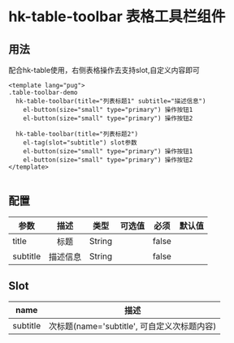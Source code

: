
# hk-table-toolbar 表格工具栏组件

## 用法

配合hk-table使用，右侧表格操作去支持slot,自定义内容即可

<template>
  <hk-table-toolbar-demo/>
</template>

```pug
<template lang="pug">
.table-toolbar-demo
  hk-table-toolbar(title="列表标题1" subtitle="描述信息")
    el-button(size="small" type="primary") 操作按钮1
    el-button(size="small" type="primary") 操作按钮2

  hk-table-toolbar(title="列表标题2")
    el-tag(slot="subtitle") slot参数
    el-button(size="small" type="primary") 操作按钮1
    el-button(size="small" type="primary") 操作按钮2
</template>


```

## 配置

| 参数 | 描述 | 类型 | 可选值 | 必须 | 默认值 |
| -- |:----: | :--: | :--: | :--: | -- |
| title | 标题 | String |  | false |  |
| subtitle | 描述信息 | String |  | false |  |

## Slot

| name | 描述 |
| -- |:----: |
| subtitle | 次标题(name='subtitle', 可自定义次标题内容) |
